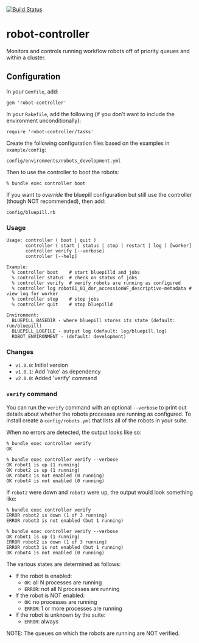 [![Build Status](https://travis-ci.org/sul-dlss/robot-controller.svg?branch=master)](https://travis-ci.org/sul-dlss/robot-controller)

robot-controller
================

Monitors and controls running workflow robots off of priority queues and within a cluster.

## Configuration

In your `Gemfile`, add:

    gem 'robot-controller'

In your `Rakefile`, add the following (if you don't want to include the environment unconditionally):

    require 'robot-controller/tasks'
    
Create the following configuration files based on the examples in `example/config`:

    config/environments/robots_development.yml
    
Then to use the controller to boot the robots:

    % bundle exec controller boot
    
If you want to *override* the bluepill configuration but still use the 
controller (though NOT recommended), then add:

    config/bluepill.rb

### Usage

    Usage: controller ( boot | quit )
           controller ( start | status | stop | restart | log ) [worker]
           controller verify [--verbose]
           controller [--help]

    Example:
      % controller boot    # start bluepilld and jobs
      % controller status  # check on status of jobs
      % controller verify  # verify robots are running as configured
      % controller log robot01_01_dor_accessionWF_descriptive-metadata # view log for worker 
      % controller stop    # stop jobs
      % controller quit    # stop bluepilld
  
    Environment:
      BLUEPILL_BASEDIR - where bluepill stores its state (default: run/bluepill)
      BLUEPILL_LOGFILE - output log (default: log/bluepill.log)
      ROBOT_ENVIRONMENT - (default: development)

### Changes

* `v1.0.0`: Initial version
* `v1.0.1`: Add 'rake' as dependency
* `v2.0.0`: Added 'verify' command

### `verify` command

You can run the `verify` command with an optional `--verbose` to print out
details about whether the robots processes are running as configured.
To install create a `config/robots.yml` that lists all of the robots in your suite.

When no errors are detected, the output looks like so:

    % bundle exec controller verify
    OK

    % bundle exec controller verify --verbose
    OK robot1 is up (1 running)
    OK robot2 is up (1 running)
    OK robot3 is not enabled (0 running)
    OK robot4 is not enabled (0 running)

If `robot2` were down and `robot3` were up, the output would look something like:

    % bundle exec controller verify
    ERROR robot2 is down (1 of 3 running)
    ERROR robot3 is not enabled (but 1 running)

    % bundle exec controller verify --verbose
    OK robot1 is up (1 running)
    ERROR robot2 is down (1 of 3 running)
    ERROR robot3 is not enabled (but 1 running)
    OK robot4 is not enabled (0 running)

The various states are determined as follows:

- If the robot is enabled:
  - `OK`: all N processes are running
  - `ERROR`: not all N processes are running
- If the robot is NOT enabled:
  - `OK`: no processes are running
  - `ERROR`: 1 or more processes are running
- If the robot is unknown by the suite:
  - `ERROR`: always

NOTE: The queues on which the robots are running are NOT verified.